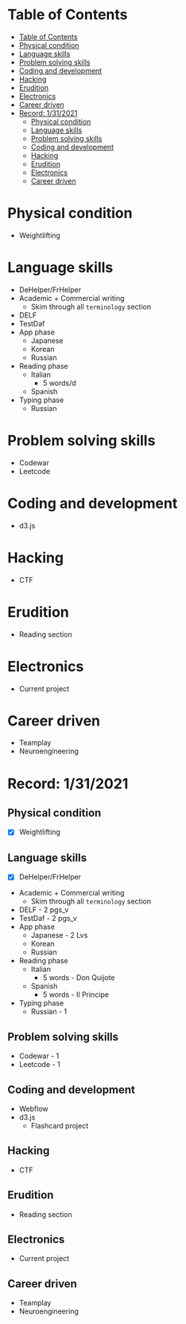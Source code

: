# Table of Contents
- [Table of Contents](#table-of-contents)
- [Physical condition](#physical-condition)
- [Language skills](#language-skills)
- [Problem solving skills](#problem-solving-skills)
- [Coding and development](#coding-and-development)
- [Hacking](#hacking)
- [Erudition](#erudition)
- [Electronics](#electronics)
- [Career driven](#career-driven)
- [Record: 1/31/2021](#record-1312021)
  - [Physical condition](#physical-condition-1)
  - [Language skills](#language-skills-1)
  - [Problem solving skills](#problem-solving-skills-1)
  - [Coding and development](#coding-and-development-1)
  - [Hacking](#hacking-1)
  - [Erudition](#erudition-1)
  - [Electronics](#electronics-1)
  - [Career driven](#career-driven-1)


# Physical condition
- Weightlifting

# Language skills
- DeHelper/FrHelper
- Academic + Commercial writing
  - Skim through all `terminology` section
- DELF
- TestDaf
- App phase
  - Japanese
  - Korean
  - Russian
- Reading phase
  - Italian
    - 5 words/d
  - Spanish
- Typing phase
  - Russian


# Problem solving skills
- Codewar
- Leetcode

# Coding and development
- d3.js

# Hacking
- CTF

# Erudition
- Reading section

# Electronics
- Current project

# Career driven
- Teamplay
- Neuroengineering

# Record: 1/31/2021
## Physical condition
- [x] Weightlifting

## Language skills
- [x] DeHelper/FrHelper
- Academic + Commercial writing
  - Skim through all `terminology` section
- DELF - 2 pgs_v
- TestDaf - 2 pgs_v
- App phase
  - Japanese - 2 Lvs
  - Korean
  - Russian
- Reading phase
  - Italian
    - 5 words - Don Quijote
  - Spanish
    - 5 words - Il Principe
- Typing phase
  - Russian - 1


## Problem solving skills
- Codewar - 1
- Leetcode - 1

## Coding and development
- Webflow
- d3.js
  - Flashcard project

## Hacking
- CTF

## Erudition
- Reading section

## Electronics
- Current project

## Career driven
- Teamplay
- Neuroengineering
